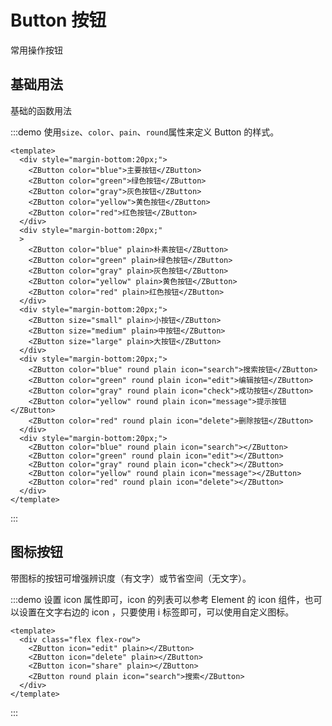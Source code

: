 <!--
 * @Descripttion: 
 * @Author: BZR
 * @Date: 2022-08-12 14:28:54
 * @LastEditTime: 2022-08-12 16:35:43
-->
# Button 按钮
常用操作按钮

## 基础用法

基础的函数用法

:::demo 使用`size`、`color`、`pain`、`round`属性来定义 Button 的样式。
  ``` vue
  <template>
    <div style="margin-bottom:20px;">
      <ZButton color="blue">主要按钮</ZButton>
      <ZButton color="green">绿色按钮</ZButton>
      <ZButton color="gray">灰色按钮</ZButton>
      <ZButton color="yellow">黄色按钮</ZButton>
      <ZButton color="red">红色按钮</ZButton>
    </div>
    <div style="margin-bottom:20px;"
    >
      <ZButton color="blue" plain>朴素按钮</ZButton>
      <ZButton color="green" plain>绿色按钮</ZButton>
      <ZButton color="gray" plain>灰色按钮</ZButton>
      <ZButton color="yellow" plain>黄色按钮</ZButton>
      <ZButton color="red" plain>红色按钮</ZButton>
    </div>
    <div style="margin-bottom:20px;">
      <ZButton size="small" plain>小按钮</ZButton>
      <ZButton size="medium" plain>中按钮</ZButton>
      <ZButton size="large" plain>大按钮</ZButton>
    </div>
    <div style="margin-bottom:20px;">
      <ZButton color="blue" round plain icon="search">搜索按钮</ZButton>
      <ZButton color="green" round plain icon="edit">编辑按钮</ZButton>
      <ZButton color="gray" round plain icon="check">成功按钮</ZButton>
      <ZButton color="yellow" round plain icon="message">提示按钮</ZButton>
      <ZButton color="red" round plain icon="delete">删除按钮</ZButton>
    </div>
    <div style="margin-bottom:20px;">
      <ZButton color="blue" round plain icon="search"></ZButton>
      <ZButton color="green" round plain icon="edit"></ZButton>
      <ZButton color="gray" round plain icon="check"></ZButton>
      <ZButton color="yellow" round plain icon="message"></ZButton>
      <ZButton color="red" round plain icon="delete"></ZButton>
    </div>
  </template>
  ```
:::

## 图标按钮

带图标的按钮可增强辨识度（有文字）或节省空间（无文字）。

:::demo 设置 icon 属性即可，icon 的列表可以参考 Element 的 icon 组件，也可以设置在文字右边的 icon ，只要使用 i 标签即可，可以使用自定义图标。

``` vue
<template>
  <div class="flex flex-row">
    <ZButton icon="edit" plain></ZButton>
    <ZButton icon="delete" plain></ZButton>
    <ZButton icon="share" plain></ZButton>
    <ZButton round plain icon="search">搜索</ZButton>
  </div>
</template>
```
::: 